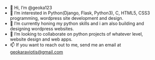 - 👋 Hi, I’m @geoka123
- 👀 I’m interested in Python(Django, Flask, Python3), C, HTML5, CSS3 programming, wordpress site development and design.
- 🌱 I’m currently honing my python skills and i am also building and designing wordpress websites.
- 💞️ I’m looking to collaborate on python projects of whatever level, website design and web apps.
- 📫 If you want to reach out to me, send me an email at geokaraviotis@gmail.com

